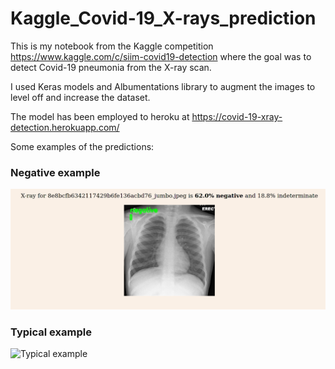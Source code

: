 # Kaggle_Covid-19_X-rays_prediction

This is my notebook from the Kaggle competition https://www.kaggle.com/c/siim-covid19-detection 
where the goal was to detect Covid-19 pneumonia from the X-ray scan.

I used Keras models and Albumentations library to augment the images to level off and increase the dataset.

The model has been employed to heroku at https://covid-19-xray-detection.herokuapp.com/

Some examples of the predictions:

### Negative example

![Negative example](./Images/Screenshot_20210718_204242.png)

### Typical example
![Typical example](./Images/Screenshot_20210718_2043162.png)
